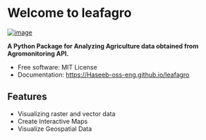 # Welcome to leafagro


[![image](https://img.shields.io/pypi/v/leafagro.svg)](https://pypi.python.org/pypi/leafagro)


**A Python Package for Analyzing Agriculture data obtained from Agromonitoring API.**


-   Free software: MIT License
-   Documentation: <https://Haseeb-oss-eng.github.io/leafagro>
    

## Features

-   Visualizing raster and vector data
-   Create Interactive Maps
-   Visualize Geospatial Data
